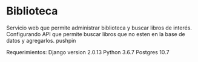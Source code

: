 # Biblioteca
Servicio web que permite administrar biblioteca y buscar libros de interés. Configurando API que permite buscar libros que no esten en la base de datos y agregarlos. pushpin


Requerimientos:
Django version 2.0.13
Python 3.6.7
Postgres 10.7 
